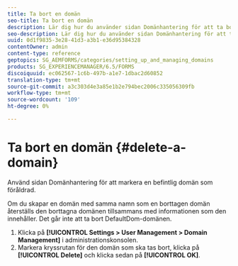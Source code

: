 ```yaml
---
title: Ta bort en domän
seo-title: Ta bort en domän
description: Lär dig hur du använder sidan Domänhantering för att ta bort en domän eller för att markera en befintlig domän som föråldrad.
seo-description: Lär dig hur du använder sidan Domänhantering för att ta bort en domän eller för att markera en befintlig domän som föråldrad.
uuid: 0d1f9835-3e28-41d3-a3b1-e36d95384328
contentOwner: admin
content-type: reference
geptopics: SG_AEMFORMS/categories/setting_up_and_managing_domains
products: SG_EXPERIENCEMANAGER/6.5/FORMS
discoiquuid: ec062567-1c6b-497b-a1e7-1dbac2d60852
translation-type: tm+mt
source-git-commit: a3c303d4e3a85e1b2e794bec2006c335056309fb
workflow-type: tm+mt
source-wordcount: '109'
ht-degree: 0%

---
```



# Ta bort en domän {#delete-a-domain}

Använd sidan Domänhantering för att markera en befintlig domän som föråldrad.

Om du skapar en domän med samma namn som en borttagen domän återställs den borttagna domänen tillsammans med informationen som den innehåller. Det går inte att ta bort DefaultDom-domänen.

1. Klicka på **[!UICONTROL Settings > User Management > Domain Management]** i administrationskonsolen.
1. Markera kryssrutan för den domän som ska tas bort, klicka på **[!UICONTROL Delete]** och klicka sedan på **[!UICONTROL OK]**.

